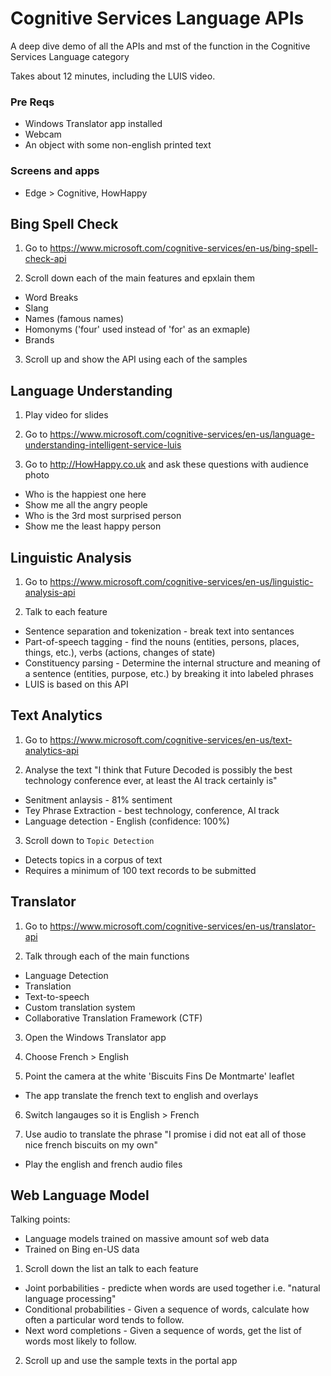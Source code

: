 # Cognitive Services Language APIs
A deep dive demo of all the APIs and mst of the function in the Cognitive Services Language category

Takes about 12 minutes, including the LUIS video.

### Pre Reqs
* Windows Translator app installed
* Webcam
* An object with some non-english printed text

### Screens and apps
* Edge > Cognitive, HowHappy

## Bing Spell Check
1. Go to https://www.microsoft.com/cognitive-services/en-us/bing-spell-check-api

2. Scroll down each of the main features and epxlain them
  * Word Breaks
  * Slang
  * Names (famous names)
  * Homonyms ('four' used instead of 'for' as an exmaple)
  * Brands
  
3. Scroll up and show the API using each of the samples

## Language Understanding
1. Play video for slides

2. Go to https://www.microsoft.com/cognitive-services/en-us/language-understanding-intelligent-service-luis

3. Go to http://HowHappy.co.uk and ask these questions with audience photo
 * Who is the happiest one here
 * Show me all the angry people
 * Who is the 3rd most surprised person
 * Show me the least happy person

## Linguistic Analysis
1. Go to https://www.microsoft.com/cognitive-services/en-us/linguistic-analysis-api

2. Talk to each feature
 * Sentence separation and tokenization - break text into sentances
 * Part-of-speech tagging - find the nouns (entities, persons, places, things, etc.), verbs (actions, changes of state)
 * Constituency parsing - Determine the internal structure and meaning of a sentence (entities, purpose, etc.) by breaking it into labeled phrases
  * LUIS is based on this API
  
## Text Analytics
1. Go to https://www.microsoft.com/cognitive-services/en-us/text-analytics-api

2. Analyse the text "I think that Future Decoded is possibly the best technology conference ever, at least the AI track certainly is"
 * Senitment anlaysis - 81% sentiment
 * Tey Phrase Extraction - best technology, conference, AI track
 * Language detection - English (confidence: 100%) 
 
3. Scroll down to `Topic Detection`
 * Detects topics in a corpus of text
 * Requires a minimum of 100 text records to be submitted
 
## Translator
1. Go to https://www.microsoft.com/cognitive-services/en-us/translator-api

2. Talk through each of the main functions
  * Language Detection
  * Translation
  * Text-to-speech
  * Custom translation system
  * Collaborative Translation Framework (CTF)
  
3. Open the Windows Translator app

4. Choose French > English

5. Point the camera at the white 'Biscuits Fins De Montmarte' leaflet
 * The app translate the french text to english and overlays
 
6. Switch langauges so it is English > French

7. Use audio to translate the phrase "I promise i did not eat all of those nice french biscuits on my own"
 * Play the english and french audio files
 
## Web Language Model
Talking points:
 * Language models trained on massive amount sof web data
 * Trained on Bing en-US data
 
1. Scroll down the list an talk to each feature
 * Joint porbabilities - predicte when words are used together i.e. "natural language processing"
 * Conditional probabilities - Given a sequence of words, calculate how often a particular word tends to follow.
 * Next word completions - Given a sequence of words, get the list of words most likely to follow.
 
2. Scroll up and use the sample texts in the portal app
